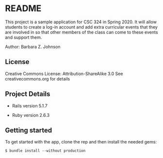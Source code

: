 # README

This project is a sample application for CSC 324 in Spring 2020.
It will allow students to create a log-in account and add extra curricular events
that they are involved in so that other members of the class can come to these events
and support them.  

Author: Barbara Z. Johnson

## License

Creative Commons License: Attribution-ShareAlike 3.0
See creativecommons.org for details

## Project Details

* Rails version 5.1.7

* Ruby version 2.6.3 

## Getting started

To get started with the app, clone the rep and then install the needed gems:

```
$ bundle install --without production
```
